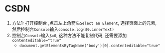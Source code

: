 # CSDN

1. 方法1: 打开控制台 ,点击左上角箭头`Select an Element`, 选择页面上的元素, 然后控制台`Console`输入`console.log($0.innerText)`
2. 控制台`Console`输入`$=0`, 这种方法不能复制代码, 还需要添加`contenteditable="true"`
    + `document.getElementsByTagName('body')[0].contenteditable="true"`
